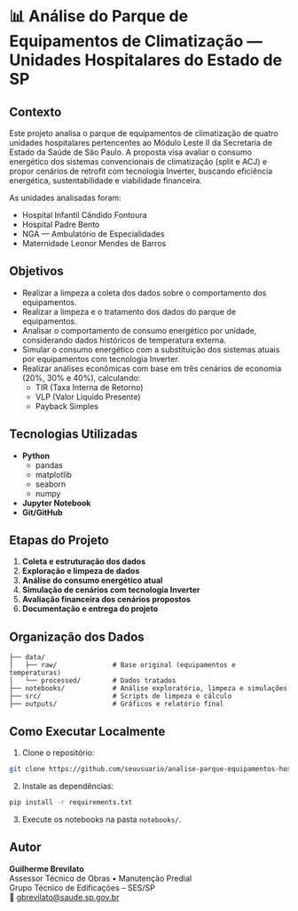 
# 📊 Análise do Parque de Equipamentos de Climatização — Unidades Hospitalares do Estado de SP

## Contexto

Este projeto analisa o parque de equipamentos de climatização de quatro unidades hospitalares pertencentes ao Módulo Leste II da Secretaria de Estado da Saúde de São Paulo. A proposta visa avaliar o consumo energético dos sistemas convencionais de climatização (split e ACJ) e propor cenários de retrofit com tecnologia Inverter, buscando eficiência energética, sustentabilidade e viabilidade financeira.

As unidades analisadas foram:
- Hospital Infantil Cândido Fontoura  
- Hospital Padre Bento  
- NGA — Ambulatório de Especialidades  
- Maternidade Leonor Mendes de Barros  

## Objetivos

- Realizar a limpeza a coleta dos dados sobre o comportamento dos equipamentos.
- Realizar a limpeza e o tratamento dos dados do parque de equipamentos.
- Analisar o comportamento de consumo energético por unidade, considerando dados históricos de temperatura externa.
- Simular o consumo energético com a substituição dos sistemas atuais por equipamentos com tecnologia Inverter.
- Realizar análises econômicas com base em três cenários de economia (20%, 30% e 40%), calculando:
  - TIR (Taxa Interna de Retorno)
  - VLP (Valor Líquido Presente)
  - Payback Simples

## Tecnologias Utilizadas

- **Python**
  - pandas
  - matplotlib
  - seaborn
  - numpy
- **Jupyter Notebook**
- **Git/GitHub**

## Etapas do Projeto

1. **Coleta e estruturação dos dados**  
2. **Exploração e limpeza de dados**  
3. **Análise do consumo energético atual**  
4. **Simulação de cenários com tecnologia Inverter**  
5. **Avaliação financeira dos cenários propostos**  
6. **Documentação e entrega do projeto**

## Organização dos Dados

```
├── data/
│   ├── raw/              # Base original (equipamentos e temperaturas)
│   └── processed/        # Dados tratados
├── notebooks/            # Análise exploratória, limpeza e simulações
├── src/                  # Scripts de limpeza e cálculo
├── outputs/              # Gráficos e relatório final
```

## Como Executar Localmente

1. Clone o repositório:
```bash
git clone https://github.com/seuusuario/analise-parque-equipamentos-hospitais.git
```

2. Instale as dependências:
```bash
pip install -r requirements.txt
```

3. Execute os notebooks na pasta `notebooks/`.

## Autor

**Guilherme Brevilato**  
Assessor Técnico de Obras • Manutenção Predial  
Grupo Técnico de Edificações – SES/SP  
📧 gbrevilato@saude.sp.gov.br  
